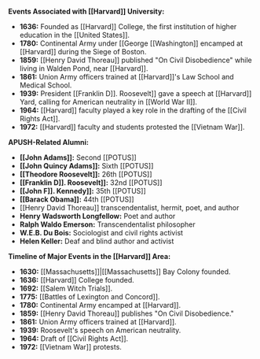 
**Events Associated with [[Harvard]] University:**

* **1636:** Founded as [[Harvard]] College, the first institution of higher education in the [[United States]].
* **1780:** Continental Army under [[George [[Washington]] encamped at [[Harvard]] during the Siege of Boston.
* **1859:** [[Henry David Thoreau]] published "On Civil Disobedience" while living in Walden Pond, near [[Harvard]].
* **1861:** Union Army officers trained at [[Harvard]]'s Law School and Medical School.
* **1939:** President [[Franklin D]]. Roosevelt]] gave a speech at [[Harvard]] Yard, calling for American neutrality in [[World War II]].
* **1964:** [[Harvard]] faculty played a key role in the drafting of the [[Civil Rights Act]].
* **1972:** [[Harvard]] faculty and students protested the [[Vietnam War]].

**APUSH-Related Alumni:**

* **[[John Adams]]:** Second [[POTUS]]
* **[[John Quincy Adams]]:** Sixth [[POTUS]]
* **[[Theodore Roosevelt]]:** 26th [[POTUS]]
* **[[Franklin D]]. Roosevelt]]:** 32nd [[POTUS]]
* **[[John F]]. Kennedy]]:** 35th [[POTUS]]
* **[[Barack Obama]]:** 44th [[POTUS]]
* [[Henry David Thoreau]] transcendentalist, hermit, poet, and author
* **Henry Wadsworth Longfellow:** Poet and author
* **Ralph Waldo Emerson:** Transcendentalist philosopher
* **W.E.B. Du Bois:** Sociologist and civil rights activist
* **Helen Keller:** Deaf and blind author and activist

**Timeline of Major Events in the [[Harvard]] Area:**

* **1630:** [[Massachusetts]]|[[Massachusetts]] Bay Colony founded.
* **1636:** [[Harvard]] College founded.
* **1692:** [[Salem Witch Trials]].
* **1775:** [[Battles of Lexington and Concord]].
* **1780:** Continental Army encamped at [[Harvard]].
* **1859:** [[Henry David Thoreau]] publishes "On Civil Disobedience."
* **1861:** Union Army officers trained at [[Harvard]].
* **1939:** Roosevelt's speech on American neutrality.
* **1964:** Draft of [[Civil Rights Act]].
* **1972:** [[Vietnam War]] protests.